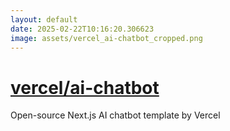 ```yaml
---
layout: default
date: 2025-02-22T10:16:20.306623
image: assets/vercel_ai-chatbot_cropped.png
---
```


# [vercel/ai-chatbot](https://github.com/vercel/ai-chatbot)

Open-source Next.js AI chatbot template by Vercel

